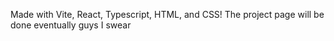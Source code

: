Made with Vite, React, Typescript, HTML, and CSS!
The project page will be done eventually guys I swear

